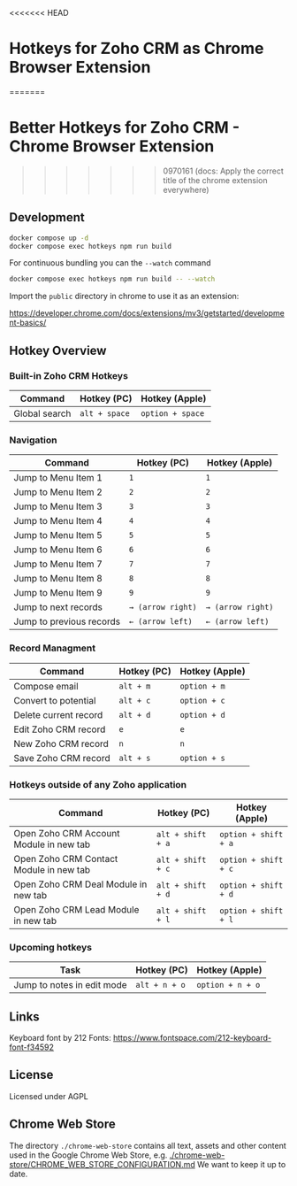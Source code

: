 <<<<<<< HEAD

# Hotkeys for Zoho CRM as Chrome Browser Extension

=======

# Better Hotkeys for Zoho CRM - Chrome Browser Extension

> > > > > > > 0970161 (docs: Apply the correct title of the chrome extension everywhere)

## Development

```bash
docker compose up -d
docker compose exec hotkeys npm run build
```

For continuous bundling you can the `--watch` command

```bash
docker compose exec hotkeys npm run build -- --watch
```

Import the `public` directory in chrome to use it as an extension:

https://developer.chrome.com/docs/extensions/mv3/getstarted/development-basics/

## Hotkey Overview

### Built-in Zoho CRM Hotkeys

| Command       | Hotkey (PC)   | Hotkey (Apple)   |
| ------------- | ------------- | ---------------- |
| Global search | `alt + space` | `option + space` |

### Navigation

| Command                  | Hotkey (PC)       | Hotkey (Apple)    |
| ------------------------ | ----------------- | ----------------- |
| Jump to Menu Item 1      | `1`               | `1`               |
| Jump to Menu Item 2      | `2`               | `2`               |
| Jump to Menu Item 3      | `3`               | `3`               |
| Jump to Menu Item 4      | `4`               | `4`               |
| Jump to Menu Item 5      | `5`               | `5`               |
| Jump to Menu Item 6      | `6`               | `6`               |
| Jump to Menu Item 7      | `7`               | `7`               |
| Jump to Menu Item 8      | `8`               | `8`               |
| Jump to Menu Item 9      | `9`               | `9`               |
| Jump to next records     | `→ (arrow right)` | `→ (arrow right)` |
| Jump to previous records | `← (arrow left)`  | `← (arrow left)`  |

### Record Managment

| Command               | Hotkey (PC) | Hotkey (Apple) |
| --------------------- | ----------- | -------------- |
| Compose email         | `alt + m`   | `option + m`   |
| Convert to potential  | `alt + c`   | `option + c`   |
| Delete current record | `alt + d`   | `option + d`   |
| Edit Zoho CRM record  | `e`         | `e`            |
| New Zoho CRM record   | `n`         | `n`            |
| Save Zoho CRM record  | `alt + s`   | `option + s`   |

### Hotkeys outside of any Zoho application

| Command                                 | Hotkey (PC)       | Hotkey (Apple)       |
| --------------------------------------- | ----------------- | -------------------- |
| Open Zoho CRM Account Module in new tab | `alt + shift + a` | `option + shift + a` |
| Open Zoho CRM Contact Module in new tab | `alt + shift + c` | `option + shift + c` |
| Open Zoho CRM Deal Module in new tab    | `alt + shift + d` | `option + shift + d` |
| Open Zoho CRM Lead Module in new tab    | `alt + shift + l` | `option + shift + l` |

### Upcoming hotkeys

| Task                       | Hotkey (PC)   | Hotkey (Apple)   |
| -------------------------- | ------------- | ---------------- |
| Jump to notes in edit mode | `alt + n + o` | `option + n + o` |

## Links

Keyboard font by 212 Fonts: https://www.fontspace.com/212-keyboard-font-f34592

## License

Licensed under AGPL

## Chrome Web Store

The directory `./chrome-web-store` contains all text, assets and other content used in the Google Chrome Web Store, e.g. [./chrome-web-store/CHROME_WEB_STORE_CONFIGURATION.md](./chrome-web-store/CHROME_WEB_STORE_CONFIGURATION.md) We want to keep it up to date.
